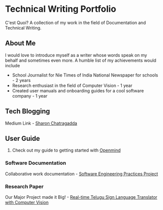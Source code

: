 # Technical Writing Portfolio
C'est Quoi? A collection of my work in the field of Documentation and Technical Writing.

## About Me
I would love to introduce myself as a writer whose words speak on my behalf and sometimes even more. A humble list of my achievements would include
* School Journalist for Nie Times of India National Newspaper for schools - 2 years
* Research enthusiast in the field of Computer Vision - 1 year
* Created user manuals and onboarding guides for a cool software company - 1 year

## Tech Blogging
Medium Link - [Sharon Chatragadda](https://medium.com/@thatssorandomms)

## User Guide
1. Check out my guide to getting started with [Openmind](https://github.com/SecretAgentShh/TWPortfolio/wiki/OPENMIND-User-Guide)

### Software Documentation
Collaborative work documentation - [Software Engineering Practices Project](https://github.com/meyruiz/MACS-Soen6011summer2023/wiki)

### Research Paper
Our Major Project made it Big! - [Real-time Telugu Sign Language Translator with Computer Vision](https://www.ijraset.com/research-paper/real-time-telugu-sign-language-translator-with-computer-vision)
